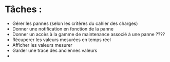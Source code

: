 # Tâches :

 - Gérer les pannes (selon les critères du cahier des charges)
 - Donner une notification en fonction de la panne
 - Donner un accès à la gamme de maintenance associé à une panne ????
 - Récuperer les valeurs mesurées en temps réel
 - Afficher les valeurs mesurer
 - Garder une trace des anciennes valeurs
 - 
